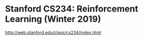 # Stanford CS234: Reinforcement Learning (Winter 2019)
http://web.stanford.edu/class/cs234/index.html


